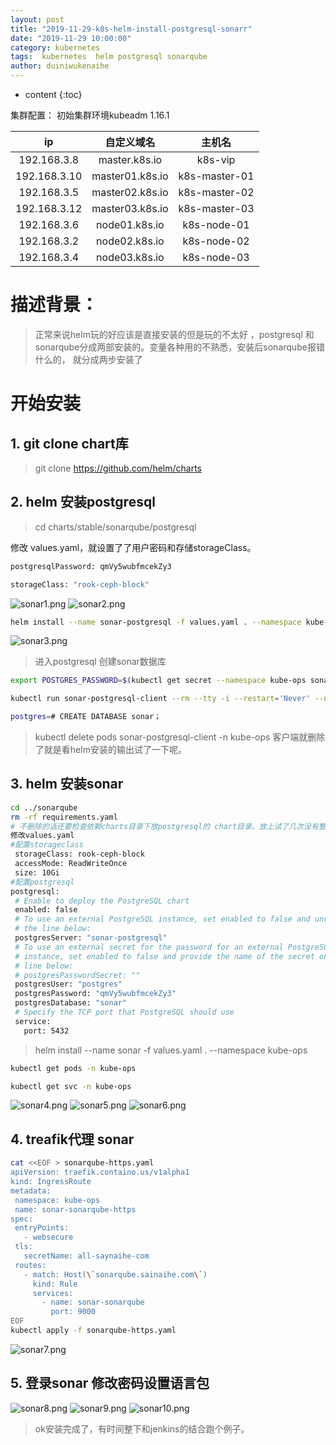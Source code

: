 ```yaml
---
layout: post
title: "2019-11-29-k8s-helm-install-postgresql-sonarr"
date: "2019-11-29 10:00:00"
category: kubernetes
tags:  kubernetes  helm postgresql sonarqube
author: duiniwukenaihe
---
```

* content
{:toc}

 



集群配置：
初始集群环境kubeadm 1.16.1

|  ip           | 自定义域名         |    主机名 |
|  :----:       |     :----:        |   :----:  |
|192.168.3.8      |  master.k8s.io    |  k8s-vip  |
|192.168.3.10    |  master01.k8s.io  |  k8s-master-01|
|192.168.3.5   |  master02.k8s.io  |  k8s-master-02| 
|192.168.3.12   |  master03.k8s.io  |  k8s-master-03|
|192.168.3.6    |  node01.k8s.io    |  k8s-node-01|
|192.168.3.2    |  node02.k8s.io    |  k8s-node-02|
|192.168.3.4    |  node03.k8s.io    |  k8s-node-03|

# 描述背景：
> 正常来说helm玩的好应该是直接安装的但是玩的不太好 ，postgresql 和sonarqube分成两部安装的。变量各种用的不熟悉，安装后sonarqube报错什么的， 就分成两步安装了

# 开始安装

## 1. git clone chart库
> git clone https://github.com/helm/charts

## 2. helm 安装postgresql

> cd charts/stable/sonarqube/postgresql
> 
修改 values.yaml，就设置了了用户密码和存储storageClass。

 ```bash
postgresqlPassword: qmVy5wubfmcekZy3

storageClass: "rook-ceph-block"
 ```

![sonar1.png](/assets/images/sonar/sonar1.png)
![sonar2.png](/assets/images/sonar/sonar2.png)

 ```bash
helm install --name sonar-postgresql -f values.yaml . --namespace kube-ops
 ```

![sonar3.png](/assets/images/sonar/sonar3.png)

> 进入postgresql 创建sonar数据库

 ```bash
export POSTGRES_PASSWORD=$(kubectl get secret --namespace kube-ops sonar-postgresql -o jsonpath="{.data.postgresql-password}" | base64 --decode)

kubectl run sonar-postgresql-client --rm --tty -i --restart='Never' --namespace kube-ops --image docker.io/bitnami/postgresql:11.6.0-debian-9-r0 --env="PGPASSWORD=$POSTGRES_PASSWORD" --command -- psql --host sonar-postgresql -U postgres -d postgres -p 5432

postgres=# CREATE DATABASE sonar；
 ```
> kubectl delete pods sonar-postgresql-client -n kube-ops 客户端就删除了就是看helm安装的输出试了一下呢。

## 3. helm 安装sonar


 ```bash
cd ../sonarqube
rm -rf requirements.yaml
# 不删除的话还要检查依赖charts目录下放postgresql的 chart目录。放上试了几次没有整明白，就分开整了
修改values.yaml
#配置storageclass
  storageClass: rook-ceph-block
  accessMode: ReadWriteOnce
  size: 10Gi
#配置postgresql
postgresql:
  # Enable to deploy the PostgreSQL chart
  enabled: false  
  # To use an external PostgreSQL instance, set enabled to false and uncomment
  # the line below:
  postgresServer: "sonar-postgresql"
  # To use an external secret for the password for an external PostgreSQL
  # instance, set enabled to false and provide the name of the secret on the
  # line below:
  # postgresPasswordSecret: ""
  postgresUser: "postgres"
  postgresPassword: "qmVy5wubfmcekZy3"
  postgresDatabase: "sonar"
  # Specify the TCP port that PostgreSQL should use
  service:
    port: 5432

 ```
> helm install --name sonar -f values.yaml . --namespace kube-ops

 ```bash
kubectl get pods -n kube-ops

kubectl get svc -n kube-ops
 ```
![sonar4.png](/assets/images/sonar/sonar4.png)
![sonar5.png](/assets/images/sonar/sonar5.png)
![sonar6.png](/assets/images/sonar/sonar6.png)
## 4. treafik代理 sonar
 ``` bash
cat <<EOF > sonarqube-https.yaml
apiVersion: traefik.containo.us/v1alpha1
kind: IngressRoute
metadata:
  namespace: kube-ops
  name: sonar-sonarqube-https
spec:
  entryPoints:
    - websecure
  tls:
    secretName: all-saynaihe-com
  routes:
    - match: Host(\`sonarqube.sainaihe.com\`)
      kind: Rule
      services:
        - name: sonar-sonarqube
          port: 9000
EOF
kubectl apply -f sonarqube-https.yaml
 ```
![sonar7.png](/assets/images/sonar/sonar7.png)
## 5. 登录sonar 修改密码设置语言包
![sonar8.png](/assets/images/sonar/sonar8.png)
![sonar9.png](/assets/images/sonar/sonar9.png)
![sonar10.png](/assets/images/sonar/sonar10.png)
> ok安装完成了，有时间整下和jenkins的结合跑个例子。